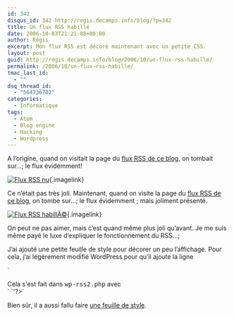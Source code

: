 ```yaml
---
id: 342
disqus_id: 342 http://regis.decamps.info/blog/?p=342
title: Un flux RSS habillé
date: 2006-10-03T21:21:08+00:00
author: Régis
excerpt: Mon flux RSS est décoré maintenant avec un petite CSS.
layout: post
guid: http://regis.decamps.info/blog/2006/10/un-flux-rss-habille/
permalink: /2006/10/un-flux-rss-habille/
tmac_last_id:
  - ""
dsq_thread_id:
  - "564736702"
categories:
  - Informatique
tags:
  - Atom
  - Blog engine
  - Hacking
  - Wordpress
---
```

A l’origine, quand on visitait la page du [flux RSS de ce blog](http://regis.decamps.info/blog/feed/), on tombait sur…; le flux évidemment!

[<img id="image344" src="http://regis.decamps.info/blog/wp-content/uploads/2006/10/capture12_rss_nu.thumbnail.png" alt="Flux RSS nu" />](http://regis.decamps.info/blog/wp-content/uploads/2006/10/capture12_rss_nu.png "Flux RSS nu"){.imagelink}

Ce n’était pas très joli. Maintenant, quand on visite la page du [flux RSS de ce blog](http://regis.decamps.info/blog/feed/), on tombe sur…; le flux évidemment ; mais joliment présenté.

[<img id="image343" src="http://regis.decamps.info/blog/wp-content/uploads/2006/10/capture10_rss_habille.thumbnail.png" alt="Flux RSS habillÃ©" />](http://regis.decamps.info/blog/wp-content/uploads/2006/10/capture10_rss_habille.png "Flux RSS habillÃ©"){.imagelink}

On peut ne pas aimer, mais c’est quand même plus joli qu’avant. Je me suis même payé le luxe d’expliquer le fonctionnement du RSS…;

J’ai ajouté une petite feuille de style pour décorer un peu l’affichage. Pour cela, j’ai légèrement modifié WordPress pour qu’il ajoute la ligne
  
`<?xml-stylesheet type="text/css" href="http://regis.decamps.info/blog/wp-content/themes/rss.css" ?></p>
<p>Cela s'est fait dans <tt>wp-rss2.php</tt> avec<br />
` `<?php echo '<?xml-stylesheet type="text/css" href="'; echo bloginfo_rss("url"); echo'/wp-content/themes/rss.css" ?>'?>`

Bien sûr, il a aussi fallu faire [une feuille de style](http://regis.decamps.info/blog/wp-content/themes/rss.css).
